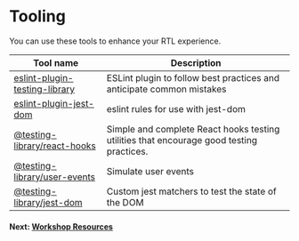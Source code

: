 # Tooling

You can use these tools to enhance your RTL experience.

| Tool name                                                                                         | Description                                                                              |
| ------------------------------------------------------------------------------------------------- | ---------------------------------------------------------------------------------------- |
| [eslint-plugin-testing-library](https://github.com/testing-library/eslint-plugin-testing-library) | ESLint plugin to follow best practices and anticipate common mistakes                    |
| [eslint-plugin-jest-dom](https://github.com/testing-library/eslint-plugin-jest-dom)               | eslint rules for use with jest-dom                                                       |
| [@testing-library/react-hooks](https://github.com/testing-library/react-hooks-testing-library)    | Simple and complete React hooks testing utilities that encourage good testing practices. |
| [@testing-library/user-events](https://github.com/testing-library/user-event)                     | Simulate user events                                                                     |
| [@testing-library/jest-dom](https://github.com/testing-library/jest-dom)                          | Custom jest matchers to test the state of the DOM                                        |

#### Next: [Workshop Resources](../resources.md)
